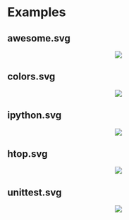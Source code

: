 # Examples
## awesome.svg
<p align="center">
    <img src="https://cdn.rawgit.com/nbedos/termtosvg/0.3.0rc0/examples/awesome.svg">
</p>

## colors.svg
<p align="center">
    <img src="https://cdn.rawgit.com/nbedos/termtosvg/0.3.0rc0/examples/colors.svg">
</p>

## ipython.svg
<p align="center">
    <img src="https://cdn.rawgit.com/nbedos/termtosvg/0.3.0rc0/examples/ipython.svg">
</p>

## htop.svg
<p align="center">
    <img src="https://cdn.rawgit.com/nbedos/termtosvg/0.3.0rc0/examples/htop.svg">
</p>

## unittest.svg
<p align="center">
    <img src="https://cdn.rawgit.com/nbedos/termtosvg/0.3.0rc0/examples/unittest.svg">
</p>
